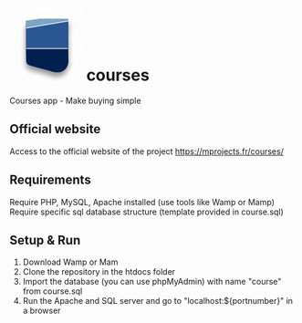 # ![Logo](images/logo128.png) courses
Courses app - Make buying simple

## Official website
Access to the official website of the project 
https://mprojects.fr/courses/

## Requirements
Require PHP, MySQL, Apache installed (use tools like Wamp or Mamp)
Require specific sql database structure (template provided in course.sql)

## Setup & Run
1. Download Wamp or Mam
2. Clone the repository in the htdocs folder
3. Import the database (you can use phpMyAdmin) with name "course" from course.sql
4. Run the Apache and SQL server and go to "localhost:${portnumber}" in a browser